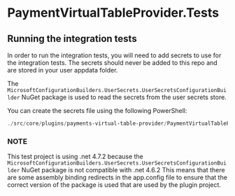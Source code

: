 ﻿# PaymentVirtualTableProvider.Tests

## Running the integration tests

In order to run the integration tests, you will need to add secrets to use for the integration tests.
The secrets should never be added to this repo and are stored in your user appdata folder.

The `MicrosoftConfigurationBuilders.UserSecrets.UserSecretsConfigurationBuilder` NuGet package is used to read the secrets from the user secrets store.

You can create the secrets file using the following PowerShell:

```powershell
./src/core/plugins/payments-virtual-table-provider/PaymentVirtualTableProvider.Tests/set-integration-test-secrets.ps1
```

### NOTE

This test project is using .net 4.7.2 because  the `MicrosoftConfigurationBuilders.UserSecrets.UserSecretsConfigurationBuilder` NuGet package is not compatible with .net 4.6.2
This means that there are some assembly binding redirects in the app.config file to ensure that the correct version of the package is used that are used by the plugin project.

